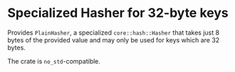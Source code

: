 # Specialized Hasher for 32-byte keys

Provides `PlainHasher`, a specialized `core::hash::Hasher` that takes just 8 bytes of the provided value and may only be used for keys which are 32 bytes.

The crate is `no_std`-compatible.
